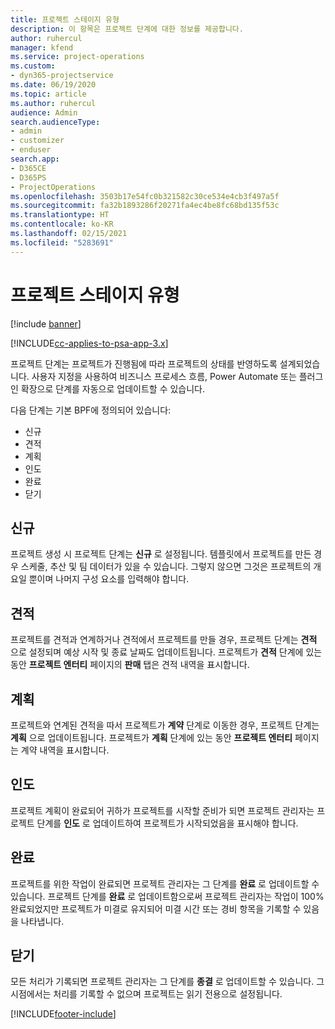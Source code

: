 ```yaml
---
title: 프로젝트 스테이지 유형
description: 이 항목은 프로젝트 단계에 대한 정보를 제공합니다.
author: ruhercul
manager: kfend
ms.service: project-operations
ms.custom:
- dyn365-projectservice
ms.date: 06/19/2020
ms.topic: article
ms.author: ruhercul
audience: Admin
search.audienceType:
- admin
- customizer
- enduser
search.app:
- D365CE
- D365PS
- ProjectOperations
ms.openlocfilehash: 3503b17e54fc0b321582c30ce534e4cb3f497a5f
ms.sourcegitcommit: fa32b1893286f20271fa4ec4be8fc68bd135f53c
ms.translationtype: HT
ms.contentlocale: ko-KR
ms.lasthandoff: 02/15/2021
ms.locfileid: "5283691"
---
```

# <a name="project-stage-types"></a>프로젝트 스테이지 유형 

[!include [banner](../includes/psa-now-project-operations.md)]

[!INCLUDE[cc-applies-to-psa-app-3.x](../includes/cc-applies-to-psa-app-3x.md)]

프로젝트 단계는 프로젝트가 진행됨에 따라 프로젝트의 상태를 반영하도록 설계되었습니다. 사용자 지정을 사용하여 비즈니스 프로세스 흐름, Power Automate 또는 플러그인 확장으로 단계를 자동으로 업데이트할 수 있습니다.

다음 단계는 기본 BPF에 정의되어 있습니다:

- 신규
- 견적
- 계획
- 인도
- 완료
- 닫기 

## <a name="new"></a>신규

프로젝트 생성 시 프로젝트 단계는 **신규** 로 설정됩니다. 템플릿에서 프로젝트를 만든 경우 스케줄, 추산 및 팀 데이터가 있을 수 있습니다. 그렇지 않으면 그것은 프로젝트의 개요일 뿐이며 나머지 구성 요소를 입력해야 합니다.

## <a name="quote"></a>견적

프로젝트를 견적과 연계하거나 견적에서 프로젝트를 만들 경우, 프로젝트 단계는 **견적** 으로 설정되며 예상 시작 및 종료 날짜도 업데이트됩니다. 프로젝트가 **견적** 단계에 있는 동안 **프로젝트 엔터티** 페이지의 **판매** 탭은 견적 내역을 표시합니다.

## <a name="plan"></a>계획

프로젝트와 연계된 견적을 따서 프로젝트가 **계약** 단계로 이동한 경우, 프로젝트 단계는 **계획** 으로 업데이트됩니다. 프로젝트가 **계획** 단계에 있는 동안 **프로젝트 엔터티** 페이지는 계약 내역을 표시합니다.

## <a name="deliver"></a>인도

프로젝트 계획이 완료되어 귀하가 프로젝트를 시작할 준비가 되면 프로젝트 관리자는 프로젝트 단계를 **인도** 로 업데이트하여 프로젝트가 시작되었음을 표시해야 합니다.

## <a name="complete"></a>완료 

프로젝트를 위한 작업이 완료되면 프로젝트 관리자는 그 단계를 **완료** 로 업데이트할 수 있습니다. 프로젝트 단계를 **완료** 로 업데이트함으로써 프로젝트 관리자는 작업이 100% 완료되었지만 프로젝트가 미결로 유지되어 미결 시간 또는 경비 항목을 기록할 수 있음을 나타냅니다.

## <a name="close"></a>닫기

모든 처리가 기록되면 프로젝트 관리자는 그 단계를 **종결** 로 업데이트할 수 있습니다. 그 시점에서는 처리를 기록할 수 없으며 프로젝트는 읽기 전용으로 설정됩니다.


[!INCLUDE[footer-include](../includes/footer-banner.md)]